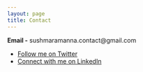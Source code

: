 ```yaml
---
layout: page
title: Contact
---
```


<p class="message">
  <b>Email -</b> sushmaramanna.contact@gmail.com 
</p>

<ul class="style-none">
    <!-- <li><a class="facebook" target="_blank" href="https://www.facebook.com/sushma.ramanna">Like me on Facebook</a></li> -->
    <li><a class="twitter" target="_blank" href="https://twitter.com/sushmaramanna">Follow me on Twitter</a></li>
    <li><a class="linkedin" target="_blank" href="http://www.linkedin.com/in/sushmaramanna">Connect with me on LinkedIn</a></li>
</ul>

<!-- Learn more and contribute on [GitHub](https://github.com/poole).
 
## Setup

Some fun facts about the setup of this project include:

* Built for [Jekyll](http://jekyllrb.com)
* Developed on GitHub and hosted for free on [GitHub Pages](https://pages.github.com)
* Coded with [Sublime Text 2](http://sublimetext.org), an amazing code editor
* Designed and developed while listening to music like [Blood Bros Trilogy](https://soundcloud.com/maddecent/sets/blood-bros-series)

Have questions or suggestions? Feel free to [open an issue on GitHub](https://github.com/poole/issues/new) or [ask me on Twitter](https://twitter.com/mdo).

Thanks for reading!-->